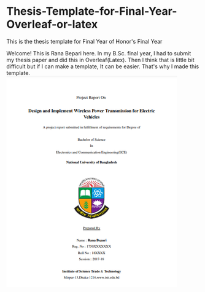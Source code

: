 # Thesis-Template-for-Final-Year-Overleaf-or-latex
This is the thesis template for Final Year of Honor's Final Year

Welcome! This is Rana Bepari here. In my B.Sc. final year, I had to submit my thesis paper and did this in Overleaf(Latex).
Then I think that is little bit difficult but if I can make a template, It can be easier. That's why I made this template.
![image](screenshots/ScreenshotP1.png)


